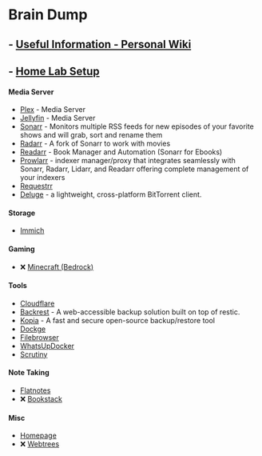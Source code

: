 #  Brain Dump

## - [Useful Information - Personal Wiki](https://github.com/bearded-papa/useful-information)

## - [Home Lab Setup](https://github.com/bearded-papa/homelab/)

#### Media Server
 - [Plex](https://github.com/bearded-papa/homelab/tree/main/plex/) - Media Server
 - [Jellyfin](https://github.com/bearded-papa/homelab/tree/main/jellyfin) - Media Server
 - [Sonarr](https://github.com/bearded-papa/homelab/tree/main/sonarr/) - Monitors multiple RSS feeds for new episodes of your favorite shows and will grab, sort and rename them
 - [Radarr](https://github.com/bearded-papa/homelab/tree/main/radarr/) - A fork of Sonarr to work with movies
 - [Readarr](https://github.com/bearded-papa/homelab/tree/main/readarr) - Book Manager and Automation (Sonarr for Ebooks)
 - [Prowlarr](https://github.com/bearded-papa/homelab/tree/main/prowlarr/) - indexer manager/proxy that integrates seamlessly with Sonarr, Radarr, Lidarr, and Readarr offering complete management of your indexers
 - [Requestrr](https://github.com/bearded-papa/homelab/tree/main/requestrr/)
 - [Deluge](https://github.com/bearded-papa/homelab/tree/main/deluge/) - a lightweight, cross-platform BitTorrent client.

#### Storage
 - [Immich](https://github.com/bearded-papa/homelab/tree/main/immich)

#### Gaming

 - &#10060; [Minecraft (Bedrock)](https://github.com/bearded-papa/homelab/tree/main/minecraft-bedrock/)

#### Tools
 - [Cloudflare](https://github.com/bearded-papa/homelab/tree/main/cloudflare/)
 - [Backrest](https://github.com/bearded-papa/homelab/tree/main/backrest) - A web-accessible backup solution built on top of restic.
 - [Kopia](https://github.com/bearded-papa/homelab/tree/main/kopia) - A fast and secure open-source backup/restore tool
 - [Dockge](https://github.com/bearded-papa/homelab/tree/main/dockge/)
 - [Filebrowser](https://github.com/bearded-papa/homelab/tree/main/filebrowser/)
 - [WhatsUpDocker](https://github.com/bearded-papa/homelab/tree/main/whatsupdocker)
 - [Scrutiny](https://github.com/bearded-papa/homelab/tree/main/scrutiny/)

#### Note Taking
 - [Flatnotes](https://github.com/bearded-papa/homelab/tree/main/flatnotes/)
 - &#10060; [Bookstack](https://github.com/bearded-papa/homelab/tree/main/bookstack)

#### Misc
 - [Homepage](https://github.com/bearded-papa/homelab/tree/main/homepage/)
 - &#10060; [Webtrees](https://github.com/bearded-papa/homelab/tree/main/webtrees/)
